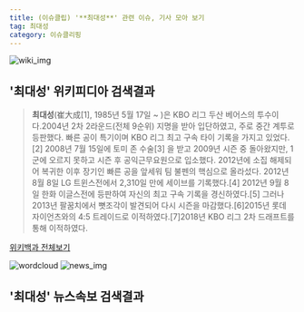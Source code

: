 ```yaml
---
title: (이슈클립) '**최대성**' 관련 이슈, 기사 모아 보기
tag: 최대성
category: 이슈클리핑
---
```

![wiki_img](https://user-images.githubusercontent.com/42597476/44503234-41136a80-a6d0-11e8-9071-6fc6418eafe4.png)
## **'**최대성**'** 위키피디아 검색결과
>**최대성**(崔大成[1], 1985년 5월 17일 ~ )은 KBO 리그 두산 베어스의 투수이다.2004년 2차 2라운드(전체 9순위) 지명을 받아 입단하였고, 주로 중간 계투로 등판했다. 빠른 공이 특기이며 KBO 리그 최고 구속 타이 기록을 가지고 있었다.[2] 2008년 7월 15일에 토미 존 수술[3] 을 받고 2009년 시즌 중 돌아왔지만, 1군에 오르지 못하고 시즌 후 공익근무요원으로 입소했다. 2012년에 소집 해제되어 복귀한 이후 장기인 빠른 공을 앞세워 팀 불펜의 핵심으로 올라섰다. 2012년 8월 8일 LG 트윈스전에서 2,310일 만에 세이브를 기록했다.[4] 2012년 9월 8일 한화 이글스전에 등판하여 자신의 최고 구속 기록을 경신하였다.[5] 그러나 2013년 팔꿈치에서 뼛조각이 발견되어 다시 시즌을 마감했다.[6]2015년 롯데 자이언츠와의 4:5 트레이드로 이적하였다.[7]2018년 KBO 리그 2차 드래프트를 통해 이적하였다.

<a href="https://ko.wikipedia.org/wiki/최대성" target="_blank">위키백과 전체보기</a>

![wordcloud](https://s3.ap-northeast-2.amazonaws.com/lyrics101-wordcloud/2018-09-30-1538314925.png)
![news_img](https://user-images.githubusercontent.com/42597476/44507050-1206f400-a6e4-11e8-8d98-7ffbfebb353f.png)
## **'**최대성**'** 뉴스속보 검색결과

